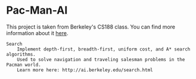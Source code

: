 # Pac-Man-AI
This project is taken from Berkeley's CS188 class. You can find more information about it [here](http://ai.berkeley.edu/project_overview.html).

```
Search
	Implement depth-first, breadth-first, uniform cost, and A* search algorithms. 
	Used to solve navigation and traveling salesman problems in the Pacman world.
	Learn more here: http://ai.berkeley.edu/search.html
	
